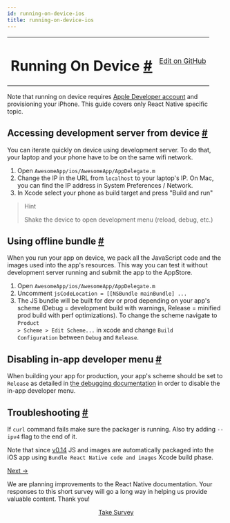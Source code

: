 ```yaml
---
id: running-on-device-ios
title: running-on-device-ios
---
```

<a id="content"></a><table width="100%"><tbody><tr><td><h1><a class="anchor" name="running-on-device"></a>Running On Device <a class="hash-link" href="docs/running-on-device-ios.html#running-on-device">#</a></h1></td><td style="text-align:right;"><a target="_blank" href="https://github.com/facebook/react-native/blob/master/docs/RunningOnDeviceIOS.md">Edit on GitHub</a></td></tr></tbody></table><div><p>Note that running on device requires <a href="https://developer.apple.com/register" target="_blank">Apple Developer account</a> and provisioning your iPhone. This guide covers only React Native specific topic.</p><h2><a class="anchor" name="accessing-development-server-from-device"></a>Accessing development server from device <a class="hash-link" href="docs/running-on-device-ios.html#accessing-development-server-from-device">#</a></h2><p>You can iterate quickly on device using development server. To do that, your laptop and your phone have to be on the same wifi network.</p><ol><li>Open <code>AwesomeApp/ios/AwesomeApp/AppDelegate.m</code></li><li>Change the IP in the URL from <code>localhost</code> to your laptop's IP. On Mac, you can find the IP address in System Preferences / Network.</li><li>In Xcode select your phone as build target and press "Build and run"</li></ol><blockquote><p>Hint</p><p>Shake the device to open development menu (reload, debug, etc.)</p></blockquote><h2><a class="anchor" name="using-offline-bundle"></a>Using offline bundle <a class="hash-link" href="docs/running-on-device-ios.html#using-offline-bundle">#</a></h2><p>When you run your app on device, we pack all the JavaScript code and the images used into the app's resources. This way you can test it without development server running and submit the app to the AppStore.</p><ol><li>Open <code>AwesomeApp/ios/AwesomeApp/AppDelegate.m</code></li><li>Uncomment <code>jsCodeLocation = [[NSBundle mainBundle] ...</code></li><li>The JS bundle will be built for dev or prod depending on your app's scheme (Debug = development build with warnings, Release = minified prod build with perf optimizations). To change the scheme navigate to <code>Product &gt; Scheme &gt; Edit Scheme...</code> in xcode and change <code>Build Configuration</code> between <code>Debug</code> and <code>Release</code>.</li></ol><h2><a class="anchor" name="disabling-in-app-developer-menu"></a>Disabling in-app developer menu <a class="hash-link" href="docs/running-on-device-ios.html#disabling-in-app-developer-menu">#</a></h2><p>When building your app for production, your app's scheme should be set to <code>Release</code> as detailed in <a href="docs/debugging.html#debugging-react-native-apps" target="_blank">the debugging documentation</a> in order to disable the in-app developer menu.</p><h2><a class="anchor" name="troubleshooting"></a>Troubleshooting <a class="hash-link" href="docs/running-on-device-ios.html#troubleshooting">#</a></h2><p>If <code>curl</code> command fails make sure the packager is running. Also try adding <code>--ipv4</code> flag to the end of it.</p><p>Note that since <a href="https://github.com/facebook/react-native/releases/tag/0.14.0" target="_blank">v0.14</a> JS and images are automatically packaged into the iOS app using <code>Bundle React Native code and images</code> Xcode build phase.</p></div><div class="docs-prevnext"><a class="docs-next" href="docs/embedded-app-ios.html#content">Next →</a></div><div class="survey"><div class="survey-image"></div><p>We are planning improvements to the React Native documentation. Your responses to this short survey will go a long way in helping us provide valuable content. Thank you!</p><center><a class="button" href="https://www.facebook.com/survey?oid=681969738611332">Take Survey</a></center></div>